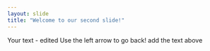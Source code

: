 ```yaml
---
layout: slide
title: "Welcome to our second slide!"
---
```

Your text - edited
Use the left arrow to go back!
add the text above
